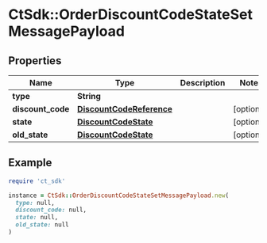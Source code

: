 # CtSdk::OrderDiscountCodeStateSetMessagePayload

## Properties

| Name | Type | Description | Notes |
| ---- | ---- | ----------- | ----- |
| **type** | **String** |  |  |
| **discount_code** | [**DiscountCodeReference**](DiscountCodeReference.md) |  | [optional] |
| **state** | [**DiscountCodeState**](DiscountCodeState.md) |  | [optional] |
| **old_state** | [**DiscountCodeState**](DiscountCodeState.md) |  | [optional] |

## Example

```ruby
require 'ct_sdk'

instance = CtSdk::OrderDiscountCodeStateSetMessagePayload.new(
  type: null,
  discount_code: null,
  state: null,
  old_state: null
)
```

